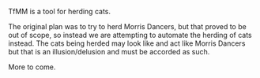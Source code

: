 TfMM is a tool for herding cats.

The original plan was to try to herd Morris Dancers, but that proved to be out of scope, so instead we are attempting to automate the herding of cats instead.  The cats being herded may look like and act like Morris Dancers but that is an illusion/delusion and must be accorded as such.

More to come.